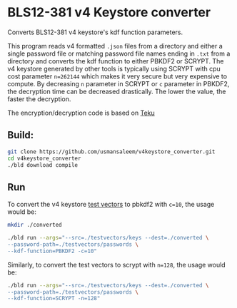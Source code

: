 # BLS12-381 v4 Keystore converter

Converts BLS12-381 v4 keystore's kdf function parameters. 

This program reads v4 formatted `.json` files from a directory and either a single password file or
matching password file names ending in `.txt` from a directory and converts the kdf function to either
PBKDF2 or SCRYPT. The v4 keystore generated by other tools is typically using SCRYPT with cpu cost parameter `n=262144` 
which makes it very secure but very expensive to compute. By decreasing `n` parameter in SCRYPT or `c` parameter in PBKDF2,
the decryption time can be decreased drastically. The lower the value, the faster the decryption.

The encryption/decryption code is based on [Teku](https://github.com/Consensys/teku/tree/master/infrastructure/bls-keystore)

## Build:
```sh
git clone https://github.com/usmansaleem/v4keystore_converter.git
cd v4keystore_converter
./bld download compile
```

## Run
To convert the v4 keystore [test vectors](https://github.com/ethereum/EIPs/blob/master/EIPS/eip-2335.md#scrypt-test-vector)
to pbkdf2 with `c=10`, the usage would be:

```sh
mkdir ./converted

./bld run --args="--src=./testvectors/keys --dest=./converted \
--password-path=./testvectors/passwords \
--kdf-function=PBKDF2 -c=10"
```

Similarly, to convert the test vectors to scrypt with `n=128`, the usage would be:
```sh
./bld run --args="--src=./testvectors/keys --dest=./converted \
--password-path=./testvectors/passwords \
--kdf-function=SCRYPT -n=128"
```